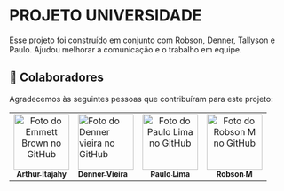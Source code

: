 # PROJETO UNIVERSIDADE 
Esse projeto foi construído em conjunto com Robson, Denner, Tallyson e Paulo.  Ajudou melhorar a comunicação e o trabalho em equipe.


## 🤝 Colaboradores

Agradecemos às seguintes pessoas que contribuíram para este projeto:

<table>
  <tr>
    <td align="center">
      <a href="#">
        <img src="https://avatars.githubusercontent.com/u/74945817?v=4" width="100px;" alt="Foto do Emmett Brown no GitHub"/><br>
        <sub>
          <b>Arthur Itajahy</b>
        </sub>
      </a>
    </td>
    <td>
      <a href="#">
        <img src="https://avatars.githubusercontent.com/u/97921585?v=4" width="100px;" alt="Foto do Denner vieira no GitHub"/><br>
        <sub>
          <b>Denner Vieira</b>
        </sub>
      </a>
    </td>
    <td align="center">
      <a href="#">
        <img src="https://avatars.githubusercontent.com/u/42579562?v=4" width="100px;" alt="Foto do Paulo Lima no GitHub"/><br>
        <sub>
          <b>Paulo Lima</b>
        </sub>
      </a>
    </td>
    <td align="center">
      <a href="#">
        <img src="https://avatars.githubusercontent.com/u/97365004?v=4" width="100px;" alt="Foto do Robson M no GitHub"/><br>
        <sub>
          <b>Robson M</b>
        </sub>
      </a>
    </td>
  </tr>
</table>
